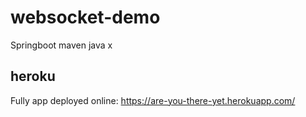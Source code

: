 # websocket-demo

Springboot
maven
java x

heroku
--------------------------------
Fully app deployed online: https://are-you-there-yet.herokuapp.com/
